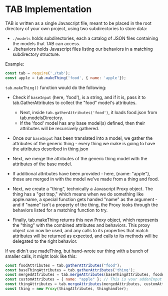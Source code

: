 # TAB Implementation

TAB is written as a single Javascript file, meant to be placed in the root directory of your own project, using two subdirectories to store data:

- `./models` holds subdirectories, each a catalog of JSON files containing the models that TAB can access.
- ./behaviors holds Javascript files listing our behaviors in a matching subdirectory structure.

Example:

```js
const tab = require('./tab');
const apple = tab.makeThing('food', { name: 'apple'});
```

`tab.makeThing()` function would do the following:

- Check if `baseInput` (here, 'food'), is a string, and if it is, pass it to tab.GatherAttributes to collect the "food" model's attributes.
  - Next, inside `tab.gatherAttributes('food')`, it loads food.json from tab.modelsDirectory.
  - If the 'food' model has any base model(s) defined, then their attributes will be recursively gathered.
- Once our `baseInput` has been translated into a model, we gather the attributes of the generic thing - every thing we make is going to have the attributes described in thing.json
- Next, we merge the attributes of the generic thing model with the attributes of the base model.
- If additional attributes have been provided - here, {name: "apple"}, those are merged in with the model we've made from a thing and food.
- Next, we create a "thing", technically a Javascript Proxy object. The thing has a "get trap," which means when we do something like apple.name, a special function gets handed "name" as the argument - and if "name" isn't a property of the thing, the Proxy looks through the behaviors listed for a matching function to try.

- Finally, tab.makeThing returns this new Proxy object, which represents the "thing" with the combined attributes and behaviors. This proxy object can now be used, and any calls to its properties that match attributes will be returned as expected, and calls to its methods will be delegated to the right behavior.

If we didn't use madeThing, but hand-wrote our thing with a bunch of smaller calls, it might look like this:

```js
const foodAttributes = tab.gatherAttributes("food");
const baseThingAttributes = tab.gatherAttributes('thing');
const mergedAttributes = tab.mergeAttributes(baseThingAttributes, foodAttributes);
const customAttributes = { name: "apple" }; // This is your addonInput
const thingAttributes = tab.mergeAttributes(mergedAttributes, customAttributes);
const thing = new Proxy(thingAttributes, thinghandler);
```